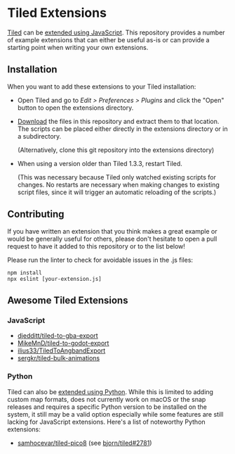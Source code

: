 # Tiled Extensions

[Tiled](https://www.mapeditor.org) can be [extended using
JavaScript](https://doc.mapeditor.org/en/stable/reference/scripting/). This
repository provides a number of example extensions that can either be useful
as-is or can provide a starting point when writing your own extensions.

## Installation

When you want to add these extensions to your Tiled installation:

* Open Tiled and go to _Edit > Preferences > Plugins_ and click the "Open"
  button to open the extensions directory.

* [Download](https://github.com/mapeditor/tiled-extensions/archive/master.zip)
  the files in this repository and extract them to that location. The scripts
  can be placed either directly in the extensions directory or in a
  subdirectory.

  (Alternatively, clone this git repository into the extensions directory)

* When using a version older than Tiled 1.3.3, restart Tiled.

  (This was necessary because Tiled only watched existing scripts for
  changes. No restarts are necessary when making changes to existing script
  files, since it will trigger an automatic reloading of the scripts.)

## Contributing

If you have written an extension that you think makes a great example or would
be generally useful for others, please don't hesitate to open a pull request to
have it added to this repository or to the list below!

Please run the linter to check for avoidable issues in the .js files:
```
npm install
npx eslint [your-extension.js]
```

## Awesome Tiled Extensions

### JavaScript

* [djedditt/tiled-to-gba-export](https://github.com/djedditt/tiled-to-gba-export)
* [MikeMnD/tiled-to-godot-export](https://github.com/MikeMnD/tiled-to-godot-export)
* [ilius33/TiledToAngbandExport](https://github.com/ilius33/TiledToAngbandExport)
* [sergkr/tiled-bulk-animations](https://github.com/sergkr/tiled-bulk-animations)

### Python

Tiled can also be [extended using Python](https://doc.mapeditor.org/en/stable/manual/python/). While this is limited to adding custom map formats, does not currently work on macOS or the snap releases and requires a specific Python version to be installed on the system, it still may be a valid option especially while some features are still lacking for JavaScript extensions. Here's a list of noteworthy Python extensions:

* [samhocevar/tiled-pico8](https://github.com/samhocevar/tiled-pico8) (see [bjorn/tiled#2781](https://github.com/bjorn/tiled/issues/2781))
